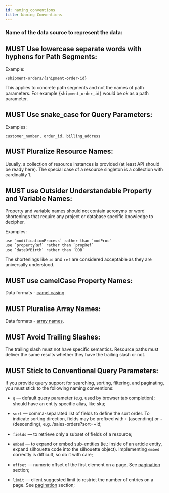 ```yaml
---
id: naming_conventions
title: Naming Conventions
---
```


### Name of the data source to represent the data:

## MUST Use lowercase separate words with hyphens for Path Segments:

Example:

``` http
/shipment-orders/{shipment-order-id}
```

This applies to concrete path segments and not the names of path parameters. For example `{shipment_order_id}` would be ok as a path parameter.
## MUST Use snake_case for Query Parameters:

Examples:

    customer_number, order_id, billing_address

## MUST Pluralize Resource Names:

Usually, a collection of resource instances is provided (at least API should be ready here). The special case of a resource singleton is a collection with cardinality 1.

## MUST use Outsider Understandable Property and Variable Names:

Property and variable names should not contain acronyms or word shortenings that require any project or database specific knowledge to decipher.

Examples:

    use `modificationProcess` rather than `modProc`
    use `propertyRef` rather than `propRef`
    use `dateOfBirth` rather than `DOB`

The shortenings like `id` and `ref` are considered acceptable as they are universally understood.

## MUST use camelCase Property Names:

Data formats - [camel casing](data-formats.md#must-use-camelcase-property-names-a-za-z0-9).

## MUST Pluralise Array Names:

Data formats - [array names](data-formats.md#must-pluralise-array-names).
## MUST Avoid Trailing Slashes:

The trailing slash must not have specific semantics. Resource paths must deliver the same results whether they have the trailing slash or not.

## MUST Stick to Conventional Query Parameters:

If you provide query support for searching, sorting, filtering, and paginating, you must stick to the following naming conventions:

  - `q` — default query parameter (e.g. used by browser tab completion); should have an entity specific alias, like sku;

  - `sort` — comma-separated list of fields to define the sort order. To indicate sorting direction, fields may be prefixed with `+` (ascending) or `-` (descending), e.g. /sales-orders?sort=+id;

  - `fields` — to retrieve only a subset of fields of a resource;

  - `embed` — to expand or embed sub-entities (ie.: inside of an article entity, expand silhouette code into the silhouette object). Implementing `embed` correctly is difficult, so do it with care;

  - `offset` — numeric offset of the first element on a page. See [pagination](pagination.md) section;

  - `limit` — client suggested limit to restrict the number of entries on a page. See [pagination](pagination.md) section;
